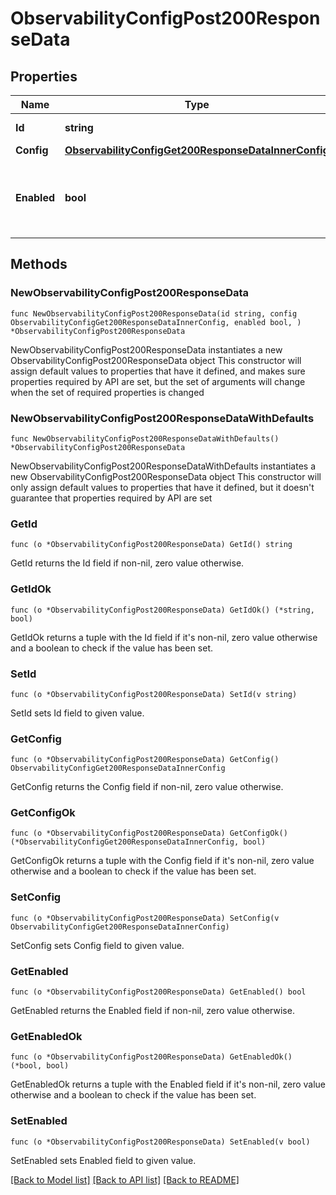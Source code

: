 # ObservabilityConfigPost200ResponseData

## Properties

Name | Type | Description | Notes
------------ | ------------- | ------------- | -------------
**Id** | **string** | The id of the configuration. | 
**Config** | [**ObservabilityConfigGet200ResponseDataInnerConfig**](ObservabilityConfigGet200ResponseDataInnerConfig.md) |  | 
**Enabled** | **bool** | When enabled, use this provider for apps observability monitoring. | 

## Methods

### NewObservabilityConfigPost200ResponseData

`func NewObservabilityConfigPost200ResponseData(id string, config ObservabilityConfigGet200ResponseDataInnerConfig, enabled bool, ) *ObservabilityConfigPost200ResponseData`

NewObservabilityConfigPost200ResponseData instantiates a new ObservabilityConfigPost200ResponseData object
This constructor will assign default values to properties that have it defined,
and makes sure properties required by API are set, but the set of arguments
will change when the set of required properties is changed

### NewObservabilityConfigPost200ResponseDataWithDefaults

`func NewObservabilityConfigPost200ResponseDataWithDefaults() *ObservabilityConfigPost200ResponseData`

NewObservabilityConfigPost200ResponseDataWithDefaults instantiates a new ObservabilityConfigPost200ResponseData object
This constructor will only assign default values to properties that have it defined,
but it doesn't guarantee that properties required by API are set

### GetId

`func (o *ObservabilityConfigPost200ResponseData) GetId() string`

GetId returns the Id field if non-nil, zero value otherwise.

### GetIdOk

`func (o *ObservabilityConfigPost200ResponseData) GetIdOk() (*string, bool)`

GetIdOk returns a tuple with the Id field if it's non-nil, zero value otherwise
and a boolean to check if the value has been set.

### SetId

`func (o *ObservabilityConfigPost200ResponseData) SetId(v string)`

SetId sets Id field to given value.


### GetConfig

`func (o *ObservabilityConfigPost200ResponseData) GetConfig() ObservabilityConfigGet200ResponseDataInnerConfig`

GetConfig returns the Config field if non-nil, zero value otherwise.

### GetConfigOk

`func (o *ObservabilityConfigPost200ResponseData) GetConfigOk() (*ObservabilityConfigGet200ResponseDataInnerConfig, bool)`

GetConfigOk returns a tuple with the Config field if it's non-nil, zero value otherwise
and a boolean to check if the value has been set.

### SetConfig

`func (o *ObservabilityConfigPost200ResponseData) SetConfig(v ObservabilityConfigGet200ResponseDataInnerConfig)`

SetConfig sets Config field to given value.


### GetEnabled

`func (o *ObservabilityConfigPost200ResponseData) GetEnabled() bool`

GetEnabled returns the Enabled field if non-nil, zero value otherwise.

### GetEnabledOk

`func (o *ObservabilityConfigPost200ResponseData) GetEnabledOk() (*bool, bool)`

GetEnabledOk returns a tuple with the Enabled field if it's non-nil, zero value otherwise
and a boolean to check if the value has been set.

### SetEnabled

`func (o *ObservabilityConfigPost200ResponseData) SetEnabled(v bool)`

SetEnabled sets Enabled field to given value.



[[Back to Model list]](../README.md#documentation-for-models) [[Back to API list]](../README.md#documentation-for-api-endpoints) [[Back to README]](../README.md)


